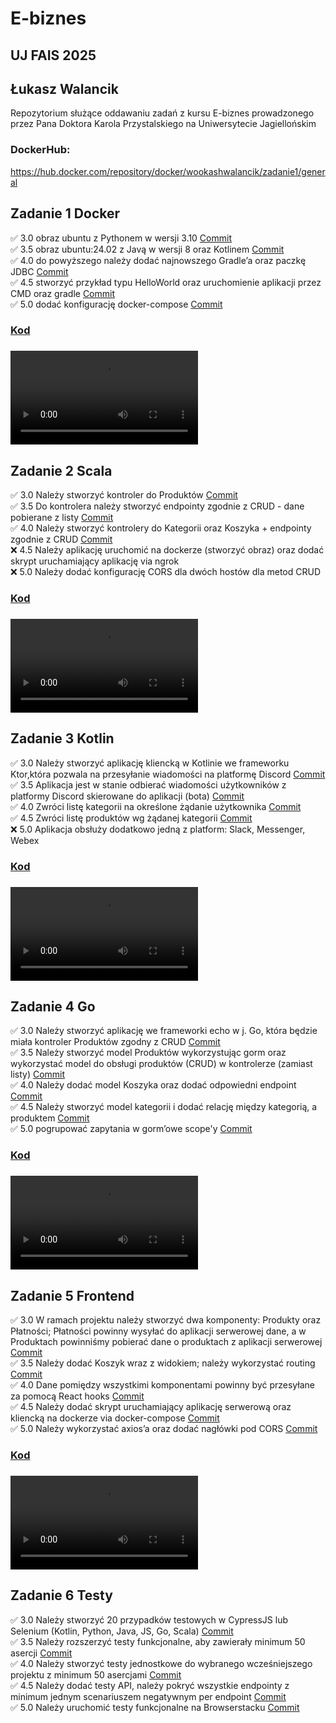 # E-biznes
## UJ FAIS 2025
## Łukasz Walancik
Repozytorium służące oddawaniu zadań z kursu E-biznes prowadzonego przez Pana Doktora Karola Przystalskiego na Uniwersytecie Jagiellońskim

### DockerHub:
https://hub.docker.com/repository/docker/wookashwalancik/zadanie1/general

## Zadanie 1 Docker
✅ 3.0 obraz ubuntu z Pythonem w wersji 3.10 [Commit](https://github.com/LukashWalancik/E-biznes/commit/ebe4e583a876dd737a726640d11e54b7aa419037)  
✅ 3.5 obraz ubuntu:24.02 z Javą w wersji 8 oraz Kotlinem [Commit](https://github.com/LukashWalancik/E-biznes/commit/389d05077e7597b3aa9f70c9f60d41ee0121494d)  
✅ 4.0 do powyższego należy dodać najnowszego Gradle’a oraz paczkę JDBC [Commit](https://github.com/LukashWalancik/E-biznes/commit/b38b920bf7cc856d9f14e36f1e12c1d8db4dd6c1)  
✅ 4.5 stworzyć przykład typu HelloWorld oraz uruchomienie aplikacji przez CMD oraz gradle [Commit](https://github.com/LukashWalancik/E-biznes/commit/a864d484992209d3b87d47ef167a2afc1dfc4e17)  
✅ 5.0 dodać konfigurację docker-compose [Commit](https://github.com/LukashWalancik/E-biznes/commit/7f19387fed63c7d0bd5ce6109b0f9ce3b849dacd)  
### [Kod](https://github.com/LukashWalancik/E-biznes/tree/main/1_Zadanie)
### ![Demo](Dema/E-Biznes_Docker.mkv)

## Zadanie 2 Scala
✅ 3.0 Należy stworzyć kontroler do Produktów [Commit](https://github.com/LukashWalancik/E-biznes/commit/13344295d8a942ffea61c8adbf85331a00602bec)  
✅ 3.5 Do kontrolera należy stworzyć endpointy zgodnie z CRUD - dane pobierane z listy [Commit](https://github.com/LukashWalancik/E-biznes/commit/24ea8c32b28516668d99f67a7ae8295eb43d0f83)  
✅ 4.0 Należy stworzyć kontrolery do Kategorii oraz Koszyka + endpointy zgodnie z CRUD [Commit](https://github.com/LukashWalancik/E-biznes/commit/0dfe90e82c8a6d6d3063670c476fe71337a8702b)  
❌ 4.5 Należy aplikację uruchomić na dockerze (stworzyć obraz) oraz dodać skrypt uruchamiający aplikację via ngrok  
❌ 5.0 Należy dodać konfigurację CORS dla dwóch hostów dla metod CRUD
### [Kod](https://github.com/LukashWalancik/E-biznes/tree/main/Scala/produkty)
### ![Demo](Dema/E-Biznes_Scala.mkv)

## Zadanie 3 Kotlin
✅ 3.0 Należy stworzyć aplikację kliencką w Kotlinie we frameworku Ktor,która pozwala na przesyłanie wiadomości na platformę Discord [Commit](https://github.com/LukashWalancik/E-biznes/commit/38e8b29bdb753c59cfef1c4730ad7b4a1af71229)  
✅ 3.5 Aplikacja jest w stanie odbierać wiadomości użytkowników z platformy Discord skierowane do aplikacji (bota) [Commit](https://github.com/LukashWalancik/E-biznes/commit/38e8b29bdb753c59cfef1c4730ad7b4a1af71229)  
✅ 4.0 Zwróci listę kategorii na określone żądanie użytkownika [Commit](https://github.com/LukashWalancik/E-biznes/commit/38e8b29bdb753c59cfef1c4730ad7b4a1af71229)  
✅ 4.5 Zwróci listę produktów wg żądanej kategorii [Commit](https://github.com/LukashWalancik/E-biznes/commit/38e8b29bdb753c59cfef1c4730ad7b4a1af71229)  
❌ 5.0 Aplikacja obsłuży dodatkowo jedną z platform: Slack, Messenger, Webex
### [Kod](https://github.com/LukashWalancik/E-biznes/tree/main/Kotlin)
### ![Demo](Dema/E-Biznes_Kotlin.mkv)

## Zadanie 4 Go
✅ 3.0 Należy stworzyć aplikację we frameworki echo w j. Go, która będzie miała kontroler Produktów zgodny z CRUD [Commit](https://github.com/LukashWalancik/E-biznes/commit/a0604fa3314085db045555887eebb095320ffa65)  
✅ 3.5 Należy stworzyć model Produktów wykorzystując gorm oraz wykorzystać model do obsługi produktów (CRUD) w kontrolerze (zamiast listy) [Commit](https://github.com/LukashWalancik/E-biznes/commit/5b565397e080e795d9205e790dcf32707ff0d26c)  
✅ 4.0 Należy dodać model Koszyka oraz dodać odpowiedni endpoint [Commit](https://github.com/LukashWalancik/E-biznes/commit/f6ca700735b5fcb7f88e1a290b90d32fd297b184)  
✅ 4.5 Należy stworzyć model kategorii i dodać relację między kategorią, a produktem [Commit](https://github.com/LukashWalancik/E-biznes/commit/984f7a8caae8d9475ea055bc7a2b9d2d692dffb8)  
✅ 5.0 pogrupować zapytania w gorm’owe scope'y [Commit](https://github.com/LukashWalancik/E-biznes/commit/3e21a47df9cfe2aff957f30067324618d927f1c5)  
### [Kod](https://github.com/LukashWalancik/E-biznes/tree/main/Golang)  
### ![Demo](Dema/E-Biznes_Golang.mkv)

## Zadanie 5 Frontend
✅ 3.0 W ramach projektu należy stworzyć dwa komponenty: Produkty oraz Płatności; Płatności powinny wysyłać do aplikacji serwerowej dane, a w Produktach powinniśmy pobierać dane o produktach z aplikacji serwerowej [Commit](https://github.com/LukashWalancik/E-biznes/commit/f6c8568bae73635c95d5834333c1905171c47d9c)  
✅ 3.5 Należy dodać Koszyk wraz z widokiem; należy wykorzystać routing [Commit](https://github.com/LukashWalancik/E-biznes/commit/f6c8568bae73635c95d5834333c1905171c47d9c)  
✅ 4.0 Dane pomiędzy wszystkimi komponentami powinny być przesyłane za pomocą React hooks [Commit](https://github.com/LukashWalancik/E-biznes/commit/f6c8568bae73635c95d5834333c1905171c47d9c)  
✅ 4.5 Należy dodać skrypt uruchamiający aplikację serwerową oraz kliencką na dockerze via docker-compose [Commit](https://github.com/LukashWalancik/E-biznes/commit/f6c8568bae73635c95d5834333c1905171c47d9c)  
✅ 5.0 Należy wykorzystać axios’a oraz dodać nagłówki pod CORS [Commit](https://github.com/LukashWalancik/E-biznes/commit/f6c8568bae73635c95d5834333c1905171c47d9c)  
### [Kod](https://github.com/LukashWalancik/E-biznes/tree/main/React)  
### ![Demo](Dema/E-Biznes_React.mp4)

## Zadanie 6 Testy
✅ 3.0 Należy stworzyć 20 przypadków testowych w CypressJS lub Selenium (Kotlin, Python, Java, JS, Go, Scala) [Commit](https://github.com/LukashWalancik/E-biznes/commit/9996012e6ce04c16708eddc03681d0f30c0698c9)  
✅ 3.5 Należy rozszerzyć testy funkcjonalne, aby zawierały minimum 50 asercji [Commit](https://github.com/LukashWalancik/E-biznes/commit/9996012e6ce04c16708eddc03681d0f30c0698c9)  
✅ 4.0 Należy stworzyć testy jednostkowe do wybranego wcześniejszego projektu z minimum 50 asercjami [Commit](https://github.com/LukashWalancik/E-biznes/commit/9996012e6ce04c16708eddc03681d0f30c0698c9)  
✅ 4.5 Należy dodać testy API, należy pokryć wszystkie endpointy z minimum jednym scenariuszem negatywnym per endpoint [Commit](https://github.com/LukashWalancik/E-biznes/commit/9996012e6ce04c16708eddc03681d0f30c0698c9)  
✅ 5.0 Należy uruchomić testy funkcjonalne na Browserstacku [Commit](https://github.com/LukashWalancik/E-biznes/commit/9996012e6ce04c16708eddc03681d0f30c0698c9)  